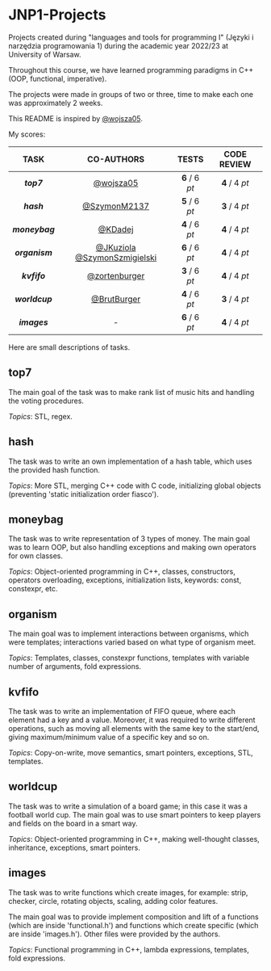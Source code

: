 # JNP1-Projects
Projects created during "languages and tools for programming I" (Języki i narzędzia programowania 1) during the academic year 2022/23 at University of Warsaw.

Throughout this course, we have learned programming paradigms in C++ (OOP, functional, imperative).

The projects were made in groups of two or three, time to make each one was approximately 2 weeks.

This README is inspired by [@wojsza05](https://github.com/wojsza05).

My scores:

| TASK           | CO-AUTHORS                                   | TESTS          | CODE REVIEW    |
| :------------: | :------------------------------------------: | :------------: | :------------: |
| **_top7_**     | [@wojsza05](https://github.com/wojsza05) | **6** / 6 _pt_ | **4** / 4 _pt_ |
| **_hash_**     | [@SzymonM2137](https://github.com/SzymonM2137) | **5** / 6 _pt_ | **3** / 4 _pt_ |
| **_moneybag_** | [@KDadej](https://github.com/KDadej) | **4** / 6 _pt_ | **4** / 4 _pt_ |
| **_organism_** | [@JKuziola](https://github.com/JKuziola) [@SzymonSzmigielski](https://github.com/SzymonSzmigielski) | **6** / 6 _pt_ | **4** / 4 _pt_ |
| **_kvfifo_**   | [@zortenburger](https://github.com/zortenburger)    | **3** / 6 _pt_ | **4** / 4 _pt_ |
| **_worldcup_** | [@BrutBurger](https://github.com/BrutBurger)  | **4** / 6 _pt_ | **3** / 4 _pt_ |
| **_images_**   | -                                            | **6** / 6 _pt_ | **4** / 4 _pt_ |

Here are small descriptions of tasks.

## top7
The main goal of the task was to make rank list of music hits and handling the voting procedures.

_Topics_: STL, regex.

## hash

The task was to write an own implementation of a hash table, which uses the provided hash function.

_Topics_: More STL, merging C++ code with C code, initializing global objects (preventing 'static initialization order fiasco').

## moneybag

The task was to write representation of 3 types of money.
The main goal was to learn OOP, but also handling exceptions and making own operators for own classes.

_Topics_: Object-oriented programming in C++, classes, constructors, operators 
overloading, exceptions, initialization lists, keywords: const, constexpr, etc.

## organism

The main goal was to implement interactions between organisms, which were templates; interactions varied based on what type of organism meet. 

_Topics_: Templates, classes, constexpr functions, templates with variable 
number of arguments, fold expressions.

## kvfifo

The task was to write an implementation of FIFO queue, where each element had a key and a value. Moreover, it was required to write different operations, 
such as moving all elements with the same key to the start/end, giving maximum/minimum value of a specific key and so on.

_Topics_: Copy-on-write, move semantics, smart pointers, exceptions, STL, 
templates.


## worldcup

The task was to write a simulation of a board game; in this case it was a football world cup. The main goal was to use smart pointers to keep players and
fields on the board in a smart way.

_Topics_: Object-oriented programming in C++, making well-thought classes, inheritance, 
exceptions, smart pointers.

## images

The task was to write functions which create images, for example: strip, checker, circle, rotating objects, scaling, adding color features.

The main goal was to provide implement composition and lift of a functions (which are inside 'functional.h') and functions which create specific
(which are inside 'images.h'). Other files were provided by the authors.

_Topics_: Functional programming in C++, lambda expressions, templates, fold 
expressions.
